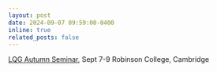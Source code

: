```yaml
---
layout: post
date: 2024-09-07 09:59:00-0400
inline: true
related_posts: false
---
```


[LQG Autumn Seminar](https://lqg.org.uk/2024-lqg-events/lqg-2024-09-04-2024-09-07-2-day-autumn-seminar-at-cambridge-robinson-college-ip-olo-hybrid/), Sept 7-9 Robinson College, Cambridge 

